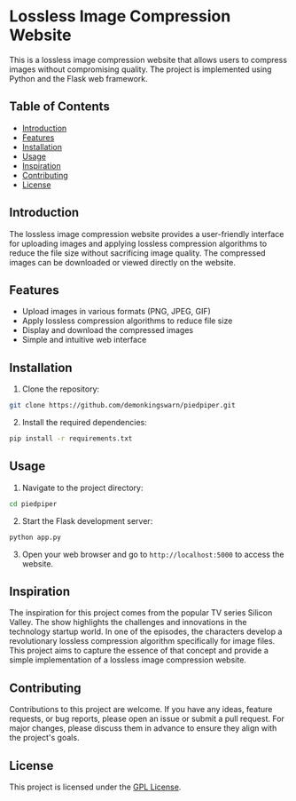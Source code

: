 # Lossless Image Compression Website

This is a lossless image compression website that allows users to compress images without compromising quality. The project is implemented using Python and the Flask web framework.

## Table of Contents
- [Introduction](#introduction)
- [Features](#features)
- [Installation](#installation)
- [Usage](#usage)
- [Inspiration](#inspiration)
- [Contributing](#contributing)
- [License](#license)

## Introduction

The lossless image compression website provides a user-friendly interface for uploading images and applying lossless compression algorithms to reduce the file size without sacrificing image quality. The compressed images can be downloaded or viewed directly on the website.

## Features

- Upload images in various formats (PNG, JPEG, GIF)
- Apply lossless compression algorithms to reduce file size
- Display and download the compressed images
- Simple and intuitive web interface

## Installation

1. Clone the repository:

```sh
git clone https://github.com/demonkingswarn/piedpiper.git
```

2. Install the required dependencies:

```sh
pip install -r requirements.txt
```

## Usage

1. Navigate to the project directory:

```sh
cd piedpiper
```

2. Start the Flask development server:

```sh
python app.py
```

3. Open your web browser and go to `http://localhost:5000` to access the website.

## Inspiration

The inspiration for this project comes from the popular TV series Silicon Valley. The show highlights the challenges and innovations in the technology startup world. In one of the episodes, the characters develop a revolutionary lossless compression algorithm specifically for image files. This project aims to capture the essence of that concept and provide a simple implementation of a lossless image compression website.

## Contributing

Contributions to this project are welcome. If you have any ideas, feature requests, or bug reports, please open an issue or submit a pull request. For major changes, please discuss them in advance to ensure they align with the project's goals.

## License

This project is licensed under the [GPL License](LICENSE).
